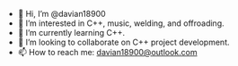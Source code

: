 - 👋 Hi, I’m @davian18900
- 👀 I’m interested in C++, music, welding, and offroading.
- 🌱 I’m currently learning C++.
- 💞️ I’m looking to collaborate on C++ project development.
- 📫 How to reach me: davian18900@outlook.com

<!---
davian18900/davian18900 is a ✨ special ✨ repository because its `README.md` (this file) appears on your GitHub profile.
You can click the Preview link to take a look at your changes.
--->
